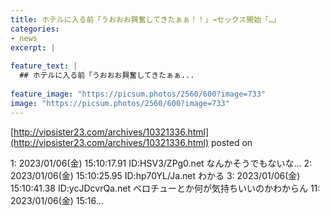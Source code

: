 ```yaml
---
title: ホテルに入る前「うおおお興奮してきたぁぁ！！」→セックス開始「…」
categories:
- news
excerpt: |
  
feature_text: |
  ## ホテルに入る前「うおおお興奮してきたぁぁ...
  
feature_image: "https://picsum.photos/2560/600?image=733"
image: "https://picsum.photos/2560/600?image=733"
---
```


[http://vipsister23.com/archives/10321336.html](http://vipsister23.com/archives/10321336.html)
posted on 

<!--more-->

1: 2023/01/06(金) 15:10:17.91 ID:HSV3/ZPg0.net なんかそうでもないな… 2: 2023/01/06(金) 15:10:25.95 ID:hp70YL/Ja.net わかる 3: 2023/01/06(金) 15:10:41.38 ID:ycJDcvrQa.net ベロチューとか何が気持ちいいのかわからん 11: 2023/01/06(金) 15:16...
